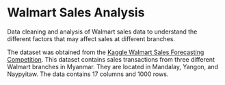 # Walmart Sales Analysis
Data cleaning and analysis of Walmart sales data to understand the different factors that may affect sales at different branches.

The dataset was obtained from the [Kaggle Walmart Sales Forecasting Competition](https://www.kaggle.com/c/walmart-recruiting-store-sales-forecasting). This dataset contains sales transactions from three different Walmart branches in Myanmar. They are located in Mandalay, Yangon, and Naypyitaw. The data contains 17 columns and 1000 rows.

